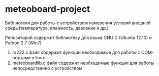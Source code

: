 meteoboard-project
==================

Библиотеки для работы с устройством измерения условий внешней среды(температура, влажность, давление и др.)

Репозиторий содержит библиотеку для языка GNU C (Ubuntu 12.10) и Python 2.7 (Win7)

1) rs232.c файл содержит функции необходимые для работы с COM-портами в linux
2) meteoboardlib.c файл содержит необходимые функции для работы непосредственно с устройством
